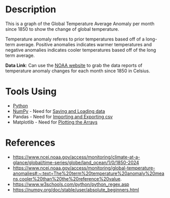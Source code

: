 # Description
This is a graph of the Global Temperature Average Anomaly per month since 1850 to show the change of global temperature.

Temperature anomaly referes to prior temperatures based off of a long-term average.  Positive anomalies indicates warmer temperatures and negative anomalies indicates cooler temperatures based off of the long term average.

**Data Link**: Can use the [NOAA website](https://www.ncei.noaa.gov/access/monitoring/climate-at-a-glance/global/time-series/globe/land_ocean/1/0/1850-2024) to grab the data reports of temperature anomaly changes for each month since 1850 in Celsius.

# Tools Using
* [Python](https://www.python.org/)
* [NumPy](https://numpy.org/) - Need for [Saving and Loading data](https://numpy.org/doc/stable/user/absolute_beginners.html#how-to-save-and-load-numpy-objects)
* Pandas - Need for [Importing and Exporting csv](https://numpy.org/doc/stable/user/absolute_beginners.html#importing-and-exporting-a-csv)
* Matplotlib - Need for [Plotting the Arrays](https://numpy.org/doc/stable/user/absolute_beginners.html#plotting-arrays-with-matplotlib)

# References
* https://www.ncei.noaa.gov/access/monitoring/climate-at-a-glance/global/time-series/globe/land_ocean/1/0/1850-2024
* https://www.ncei.noaa.gov/access/monitoring/global-temperature-anomalies#:~:text=The%20term%20temperature%20anomaly%20means,cooler%20than%20the%20reference%20value.
* https://www.w3schools.com/python/python_regex.asp
* https://numpy.org/doc/stable/user/absolute_beginners.html
